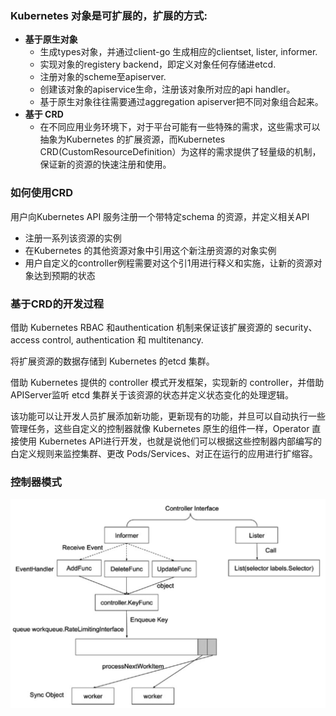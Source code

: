 ### Kubernetes 对象是可扩展的，扩展的方式:
* **基于原生对象**
  * 生成types对象，并通过client-go 生成相应的clientset, lister, informer.
  * 实现对象的registery backend，即定义对象任何存储进etcd.
  * 注册对象的scheme至apiserver.
  * 创建该对象的apiservice生命，注册该对象所对应的api handler。
  * 基于原生对象往往需要通过aggregation apiserver把不同对象组合起来。
* **基于 CRD**
    * 在不同应用业务环境下，对于平台可能有一些特殊的需求，这些需求可以抽象为Kubernetes 的扩展资源，而Kubernetes CRD(CustomResourceDefinition）为这样的需求提供了轻量级的机制，保证新的资源的快速注册和使用。

### 如何使用CRD
用户向Kubernetes API 服务注册一个带特定schema 的资源，并定义相关API

* 注册一系列该资源的实例
* 在Kubernetes 的其他资源对象中引用这个新注册资源的对象实例
* 用户自定义的controller例程需要对这个引1用进行释义和实施，让新的资源对象达到预期的状态

### 基于CRD的开发过程
借助 Kubernetes RBAC 和authentication 机制来保证该扩展资源的 security、access control, authentication 和 multitenancy.

将扩展资源的数据存储到 Kubernetes 的etcd 集群。

借助 Kubernetes 提供的 controller 模式开发框架，实现新的 controller，并借助 APIServer监听 etcd 集群关于该资源的状态并定义状态变化的处理逻辑。

该功能可以让开发人员扩展添加新功能，更新现有的功能，并旦可以自动执行一些管理任务，这些自定义的控制器就像 Kubernetes 原生的组件一样，Operator 直接使用 Kubernetes API进行开发，也就是说他们可以根据这些控制器内部编写的白定义规则来监控集群、更改
Pods/Services、对正在运行的应用进行扩缩容。

### 控制器模式
![](resources/controller_manager_informer.png)
